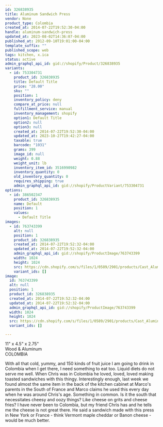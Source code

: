 ```yaml
---
id: 326838935
title: Aluminum Sandwich Press
vendor: None
product_type: Colombia
created_at: 2014-07-22T19:52:30-04:00
handle: aluminum-sandwich-press
updated_at: 2023-08-02T14:36:07-04:00
published_at: 2012-09-10T19:01:00-04:00
template_suffix: ""
published_scope: web
tags: kitchen, x.ica
status: active
admin_graphql_api_id: gid://shopify/Product/326838935
variants:
  - id: 753304731
    product_id: 326838935
    title: Default Title
    price: "28.00"
    sku: ""
    position: 1
    inventory_policy: deny
    compare_at_price: null
    fulfillment_service: manual
    inventory_management: shopify
    option1: Default Title
    option2: null
    option3: null
    created_at: 2014-07-22T19:52:30-04:00
    updated_at: 2023-10-27T19:42:27-04:00
    taxable: true
    barcode: "1031"
    grams: 399
    image_id: null
    weight: 0.88
    weight_unit: lb
    inventory_item_id: 3516990982
    inventory_quantity: 0
    old_inventory_quantity: 0
    requires_shipping: true
    admin_graphql_api_id: gid://shopify/ProductVariant/753304731
options:
  - id: 386502347
    product_id: 326838935
    name: Default
    position: 1
    values:
      - Default Title
images:
  - id: 763743399
    alt: null
    position: 1
    product_id: 326838935
    created_at: 2014-07-22T19:52:32-04:00
    updated_at: 2014-07-22T19:52:32-04:00
    admin_graphql_api_id: gid://shopify/ProductImage/763743399
    width: 1024
    height: 1024
    src: https://cdn.shopify.com/s/files/1/0589/2901/products/Cast_Aluminum_Sandwich_Press-1887906404-O.jpeg?v=1406073152
    variant_ids: []
image:
  id: 763743399
  alt: null
  position: 1
  product_id: 326838935
  created_at: 2014-07-22T19:52:32-04:00
  updated_at: 2014-07-22T19:52:32-04:00
  admin_graphql_api_id: gid://shopify/ProductImage/763743399
  width: 1024
  height: 1024
  src: https://cdn.shopify.com/s/files/1/0589/2901/products/Cast_Aluminum_Sandwich_Press-1887906404-O.jpeg?v=1406073152
  variant_ids: []

---
```


11" x 4.5" x 2.75"  
Wood & Aluminum  
COLOMBIA

With all that cold, yummy, and 150 kinds of fruit juice I am going to drink in Colombia when I get there, I need something to eat too. Liquid diets do not serve me well. When Chris was in Colombia he loved, loved, loved making toasted sandwiches with this thingy. Interestingly enough, last week we found almost the same item in the back of the kitchen cabinet at Marco's parents in the South of France and Marco claims he used this every day when he was around Chris's age. Something in common. Is it the south that necessitates cheesy and oozy things? Like cheese on grits and cheese fries? I have never been to Colombia, but my friend Chris has and he tells me the cheese is not great there. He said a sandwich made with this press in New York or France - think Vermont maple cheddar or Banon cheese - would be much better.